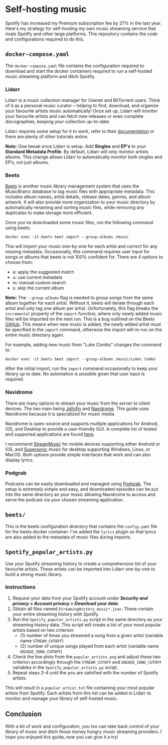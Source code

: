 # Self-hosting music
Spotify has increased my Premium subscription fee by 27% in the last year. Here's my strategy for self-hosting my own
music streaming service that rivals Spotify and other large platforms. This repository contains the code and configurations
required to do this.

## `docker-compose.yaml`
The `docker-compose.yaml` file contains the configuration required to download and start the docker containers
required to run a self-hosted music streaming platform and ditch Spotify.

### Lidarr
Lidarr is a music collection manager for Usenet and BitTorrent users. Think of it as a personal music curator – helping
to find, download, and organize your favourite artists music automatically! Once set up, Lidarr will monitor your favourite
artists and can fetch new releases or even complete discographies, keeping your collection up-to-date.

Lidarr requires some setup for it to work, refer to their [documentation](https://wiki.servarr.com/lidarr) or there
are plenty of other tutorials online.

**Note:** One tweak once Lidarr is setup. Add **Singles** and **EP's** to your **Standard Metadata Profile**.
By default, Lidarr will only monitor artists albums. This change allows Lidarr to automatically monitor both singles and
EP’s, not just albums.

### Beets
[Beets](https://beets.readthedocs.io/en/stable/index.html#) is another music library management system that uses the
MusicBrainz database to tag music files with appropriate metadata. This includes album names, artist details, release
dates, genres, and album artwork. It will also provide more organization to your music directory by automatically renaming
and sorting music files, while removing any duplicates to make storage more efficient.

Once you’ve downloaded some music files, run the following command using beets:

`docker exec -it beets beet import --group-albums /music`

This will import your music one-by-one for each artist and correct for any missing metadata. Occasionally, this command
requires user input for songs or albums that beets is not 100% confident for. There are 4 options to choose from:

* a: apply the suggested match
* u: use current metadata
* m: manual custom search
* s: skip the current album

**Note:** The `--group-albums` flag is needed to group songs from the same album together for each artist. Without it,
beets will iterate through each artist and only tag one album per artist. Unfortunately, this flag breaks the `incremental`
property of the `import` function, where only newly added music files will be imported on the next run. This is a bug outlined
on the Beets [GitHub](https://github.com/beetbox/beets/issues/1476). This means when new music is added, the newly added
artist must be specified in the `import` command, otherwise the import will re-run on the entire music directory again.

For example, adding new music from "Luke Combs" changes the command to:

`docker exec -it beets beet import --group-albums /music/Luke\ Combs`

After the initial import, run the `import` command occasionally to keep your library up to date. No automation is possible
given that user input is required.

### Navidrome
There are many options to stream your music from the server to client devices. The two main being
[Jellyfin](https://jellyfin.org/docs/) and [Navidrome](https://www.navidrome.org/docs/overview/). This guide uses Navidrome
because it is specialized for music media.

Navidrome is open-source and supports multiple applications for Android, iOS, and Desktop to provide a user-friendly GUI.
A complete list of tested and supported applications are found [here](https://www.navidrome.org/docs/overview/#apps).

I recommend [StreamMusic](https://music.aqzscn.cn/docs/versions/latest/) for mobile devices supporting either Android or iOS,
and [Supersonic](https://github.com/dweymouth/supersonic) music for desktop supporting Windows, Linux, or MacOS. Both options
provide simple interfaces that work and can also display lyrics.

### Podgrab
Podcasts can be easily downloaded and managed using [Podgrab](https://github.com/akhilrex/podgrab). The setup is extremely
simple and easy, and downloaded episodes can be put into the same directory as your music allowing Navidrome to access and
serve the podcast via your chosen streaming application.

## `beets/`
This is the beets configuration directory that contains the `config.yaml` file for the beets docker container. I've added
the `lyrics` plugin so that lyrics are also added to the metadata of music files during imports.

## `Spotify_popular_artists.py`
Use your Spotify streaming history to create a comprehensive list of your favourite artists. These artists can be imported
into Lidarr one-by-one to build a strong music library.

### Instructions
1. Request your data from your Spotify account under ***Security and privacy > Account privacy > Download your data***.
2. Obtain all files named `StreamingHistory_music*.json`. These contain your entire streaming history with Spotify.
3. Run the `Spotify_popular_artists.py` script in the same directory as your streaming history data.
This script will create a list of your most popular artists based on two criterion:
	* (1) number of times you streamed a song from a given artist (variable name `STREAM_CUTOFF`)
	* (2) number of unique songs played from each artist (variable name `UNIQUE_SONG_CUTOFF`)
4. Check the line plots from the `popular_artists.png` and adjust these two criterion accordingly through
the `STREAM_CUTOFF` and `UNIQUE_SONG_CUTOFF` variables in the `Spotify_popular_artists.py` script.
5. Repeat steps 2-4 until the you are satisfied with the number of Spotify artists.

This will result in a `popular_artist.txt` file containing your most popular artists from Spotify.
Each artists from this list can be added in Lidarr to monitor and manage your library of self-hosted music.

## Conclusion
With a bit of work and configuration, you too can take back control of your library of music and ditch those money hungry music
streaming providers. I hope you enjoyed this guide, now you can give it a try!
